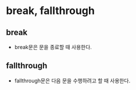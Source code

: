 # break, fallthrough

## break

- break문은 문을 종료할 때 사용한다.

## fallthrough

- fallthrough문은 다음 문을 수행하려고 할 때 사용한다.